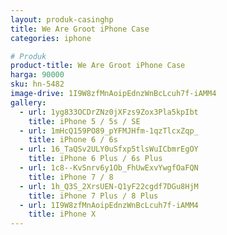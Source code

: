 ```yaml
---
layout: produk-casinghp
title: We Are Groot iPhone Case
categories: iphone

# Produk
product-title: We Are Groot iPhone Case
harga: 90000
sku: hn-5482
image-drive: 1I9W8zfMnAoipEdnzWnBcLcuh7f-iAMM4
gallery:
  - url: 1yg833OCDrZNz0jXFzs9Zox3Pla5kpIbt
    title: iPhone 5 / 5s / SE
  - url: 1mHcQ159PO89_pYFMJHfm-1qzTlcxZqp_
    title: iPhone 6 / 6s
  - url: 16_TaQSv2ULY0uSfxp5tlsWuICbmrEgOY
    title: iPhone 6 Plus / 6s Plus
  - url: 1c8--KvSnrv6y1Ob_FhUwExvYwgfOaFQN
    title: iPhone 7 / 8
  - url: 1h_Q3S_2XrsUEN-Q1yF22cgdf7DGu8HjM
    title: iPhone 7 Plus / 8 Plus
  - url: 1I9W8zfMnAoipEdnzWnBcLcuh7f-iAMM4
    title: iPhone X
---
```

